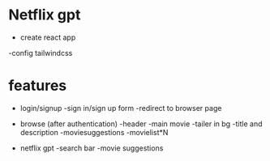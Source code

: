 # Netflix gpt

- create react app

-config tailwindcss

# features

- login/signup
  -sign in/sign up form
  -redirect to browser page

- browse (after authentication)
  -header
  -main movie -tailer in bg
  -title and description
  -moviesuggestions -movielist\*N

- netflix gpt
  -search bar
  -movie suggestions
